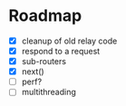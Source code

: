 # Roadmap
- [x] cleanup of old relay code
- [x] respond to a request
- [x] sub-routers
- [x] next()
- [ ] perf?
- [ ] multithreading
